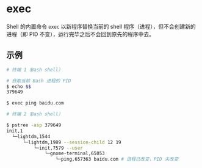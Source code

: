 ---
---
# exec

Shell 的内置命令 `exec` 以新程序替换当前的 shell 程序（进程），但不会创建新的进程（即 PID 不变），运行完毕之后不会回到原先的程序中去。

## 示例

```sh
# 终端 1（Bash shell）

# 获取当前 Bash 进程的 PID
$ echo $$
379649

$ exec ping baidu.com
```

```sh
# 终端 2（Bash shell）

$ pstree -asp 379649
init,1
  └─lightdm,1544
      └─lightdm,1989 --session-child 12 19
          └─init,7579 --user
              └─gnome-terminal,65053
                  └─ping,657363 baidu.com # 进程已改变，PID 未改变
```
